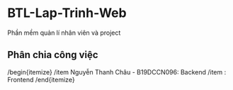 # BTL-Lap-Trinh-Web

Phần mềm quản lí nhân viên và project

## Phân chia công việc

/begin{itemize}
/item Nguyễn Thanh Châu - B19DCCN096: Backend
/item : Frontend
/end{itemize}